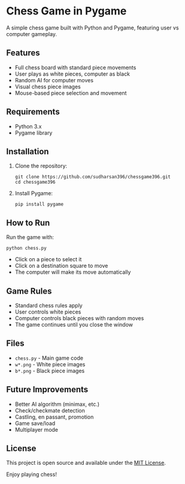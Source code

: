 # Chess Game in Pygame

A simple chess game built with Python and Pygame, featuring user vs computer gameplay.

## Features

- Full chess board with standard piece movements
- User plays as white pieces, computer as black
- Random AI for computer moves
- Visual chess piece images
- Mouse-based piece selection and movement

## Requirements

- Python 3.x
- Pygame library

## Installation

1. Clone the repository:
   ```
   git clone https://github.com/sudharsan396/chessgame396.git
   cd chessgame396
   ```

2. Install Pygame:
   ```
   pip install pygame
   ```

## How to Run

Run the game with:
```
python chess.py
```

- Click on a piece to select it
- Click on a destination square to move
- The computer will make its move automatically

## Game Rules

- Standard chess rules apply
- User controls white pieces
- Computer controls black pieces with random moves
- The game continues until you close the window

## Files

- `chess.py` - Main game code
- `w*.png` - White piece images
- `b*.png` - Black piece images

## Future Improvements

- Better AI algorithm (minimax, etc.)
- Check/checkmate detection
- Castling, en passant, promotion
- Game save/load
- Multiplayer mode

## License

This project is open source and available under the [MIT License](LICENSE).

Enjoy playing chess!
